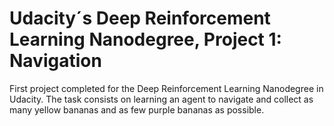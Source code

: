 # Udacity´s Deep Reinforcement Learning Nanodegree, Project 1: Navigation
First project completed for the Deep Reinforcement Learning Nanodegree in Udacity. The task consists on learning an agent to navigate and collect as many yellow bananas and as few purple bananas as possible.
